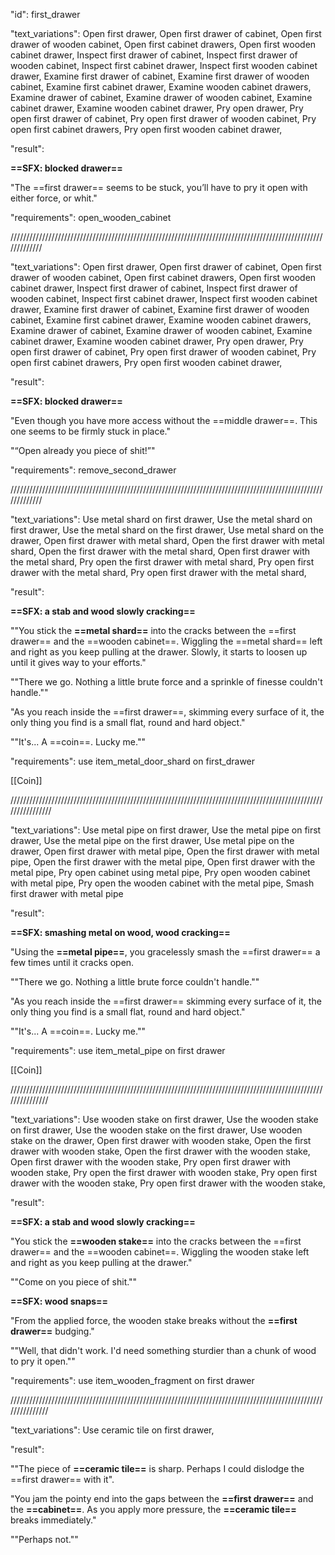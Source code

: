 "id": first_drawer

"text_variations":
Open first drawer, Open first drawer of cabinet, Open first drawer of wooden cabinet, Open first cabinet drawers, Open first wooden cabinet drawer, Inspect first drawer of cabinet, Inspect first drawer of wooden cabinet, Inspect first cabinet drawer, Inspect first wooden cabinet drawer, Examine first drawer of cabinet, Examine first drawer of wooden cabinet, Examine first cabinet drawer, Examine wooden cabinet drawers, Examine drawer of cabinet, Examine drawer of wooden cabinet, Examine cabinet drawer, Examine wooden cabinet drawer, Pry open drawer, Pry open first drawer of cabinet, Pry open first drawer of wooden cabinet, Pry open first cabinet drawers, Pry open first wooden cabinet drawer,

"result":

**==SFX: blocked drawer==** 

"The ==first drawer== seems to be stuck, you’ll have to pry it open with either force, or whit."

"requirements": open_wooden_cabinet

/////////////////////////////////////////////////////////////////////////////////////////////////////////////

"text_variations":
Open first drawer, Open first drawer of cabinet, Open first drawer of wooden cabinet, Open first cabinet drawers, Open first wooden cabinet drawer, Inspect first drawer of cabinet, Inspect first drawer of wooden cabinet, Inspect first cabinet drawer, Inspect first wooden cabinet drawer, Examine first drawer of cabinet, Examine first drawer of wooden cabinet, Examine first cabinet drawer, Examine wooden cabinet drawers, Examine drawer of cabinet, Examine drawer of wooden cabinet, Examine cabinet drawer, Examine wooden cabinet drawer, Pry open drawer, Pry open first drawer of cabinet, Pry open first drawer of wooden cabinet, Pry open first cabinet drawers, Pry open first wooden cabinet drawer,

"result":

**==SFX: blocked drawer==**

"Even though you have more access without the ==middle drawer==. This one seems to be firmly stuck in place." 

"“Open already you piece of shit!”"

"requirements": remove_second_drawer

/////////////////////////////////////////////////////////////////////////////////////////////////////////////

"text_variations":
Use metal shard on first drawer, Use the metal shard on first drawer, Use the metal shard on the first drawer, Use metal shard on the drawer, Open first drawer with metal shard, Open the first drawer with metal shard, Open the first drawer with the metal shard, Open first drawer with the metal shard, Pry open the first drawer with metal shard, Pry open first drawer with the metal shard, Pry open first drawer with the metal shard, 

"result":

**==SFX: a stab and wood slowly cracking==**

""You stick the **==metal shard==** into the cracks between the ==first drawer== and the ==wooden cabinet==. Wiggling the ==metal shard== left and right as you keep pulling at the drawer. Slowly, it starts to loosen up until it gives way to your efforts."

""There we go. Nothing a little brute force and a sprinkle of finesse couldn't handle.""

"As you reach inside the ==first drawer==, skimming every surface of it, the only thing you find is a small flat, round and hard object." 

""It's... A ==coin==. Lucky me.""

"requirements": use item_metal_door_shard on first_drawer

[[Coin]]

////////////////////////////////////////////////////////////////////////////////////////////////////////////////

"text_variations":
Use metal pipe on first drawer, Use the metal pipe on first drawer, Use the metal pipe on the first drawer, Use metal pipe on the drawer, Open first drawer with metal pipe, Open the first drawer with metal pipe, Open the first drawer with the metal pipe, Open first drawer with the metal pipe, Pry open cabinet using metal pipe, Pry open wooden cabinet with metal pipe, Pry open the wooden cabinet with the metal pipe, Smash first drawer with metal pipe

"result":

**==SFX: smashing metal on wood, wood cracking==**

"Using the **==metal pipe==**, you gracelessly smash the ==first drawer== a few times until it cracks open.

""There we go. Nothing a little brute force couldn't handle."" 

"As you reach inside the ==first drawer== skimming every surface of it, the only thing you find is a small flat, round and hard object." 

""It's... A ==coin==. Lucky me.""

"requirements": use item_metal_pipe on first drawer

[[Coin]]

///////////////////////////////////////////////////////////////////////////////////////////////////////////////

"text_variations":
Use wooden stake on first drawer, Use the wooden stake on first drawer, Use the wooden stake on the first drawer, Use wooden stake on the drawer, Open first drawer with wooden stake, Open the first drawer with wooden stake, Open the first drawer with the wooden stake, Open first drawer with the wooden stake, Pry open first drawer with wooden stake, Pry open the first drawer with wooden stake, Pry open first drawer with the wooden stake, Pry open first drawer with the wooden stake,

"result":

**==SFX: a stab and wood slowly cracking==**

"You stick the **==wooden stake==** into the cracks between the ==first drawer== and the ==wooden cabinet==. Wiggling the wooden stake left and right as you keep pulling at the drawer."

""Come on you piece of shit.""

**==SFX: wood snaps==**

"From the applied force, the wooden stake breaks without the **==first drawer==** budging."

""Well, that didn't work. I'd need something sturdier than a chunk of wood to pry it open.""

"requirements": use item_wooden_fragment on first drawer

///////////////////////////////////////////////////////////////////////////////////////////////////////////////

"text_variations":
Use ceramic tile on first drawer,

"result":

""The piece of **==ceramic tile==** is sharp. Perhaps I could dislodge the ==first drawer== with it".

"You jam the pointy end into the gaps between the **==first drawer==** and the **==cabinet==**. As you apply more pressure, the **==ceramic tile==** breaks immediately." 

""Perhaps not.""